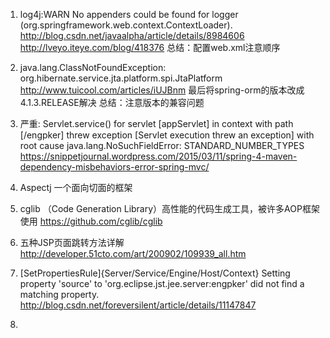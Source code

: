 1. log4j:WARN No appenders could be found for logger (org.springframework.web.context.ContextLoader).
  http://blog.csdn.net/javaalpha/article/details/8984606
  http://lveyo.iteye.com/blog/418376
总结：配置web.xml注意顺序
2. java.lang.ClassNotFoundException: org.hibernate.service.jta.platform.spi.JtaPlatform
  http://www.tuicool.com/articles/iUJBnm
  最后将spring-orm的版本改成4.1.3.RELEASE解决
总结：注意版本的兼容问题
3. 严重: Servlet.service() for servlet [appServlet] in context with path [/engpker] threw exception [Servlet execution threw an exception] with root cause
java.lang.NoSuchFieldError: STANDARD_NUMBER_TYPES
https://snippetjournal.wordpress.com/2015/03/11/spring-4-maven-dependency-misbehaviors-error-spring-mvc/
4. Aspectj 一个面向切面的框架

5. cglib （Code Generation Library）高性能的代码生成工具，被许多AOP框架使用
https://github.com/cglib/cglib

6. 五种JSP页面跳转方法详解
http://developer.51cto.com/art/200902/109939_all.htm

7. [SetPropertiesRule]{Server/Service/Engine/Host/Context} Setting property 'source' to 'org.eclipse.jst.jee.server:engpker' did not find a matching property.
http://blog.csdn.net/foreversilent/article/details/11147847

8. 


